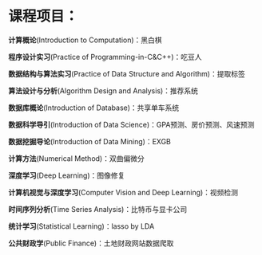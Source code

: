 # 课程项目：

**计算概论**(Introduction to Computation)：黑白棋

**程序设计实习**(Practice of Programming-in-C&C++)：吃豆人

**数据结构与算法实习**(Practice of Data Structure and Algorithm)：提取标签

**算法设计与分析**(Algorithm Design and Analysis)：推荐系统

**数据库概论**(Introduction of Database)：共享单车系统

**数据科学导引**(Introduction of Data Science)：GPA预测、房价预测、风速预测

**数据挖掘导论**(Introduction of Data Mining)：EXGB

**计算方法**(Numerical Method)：双曲偏微分

**深度学习**(Deep Learning)：图像修复

**计算机视觉与深度学习**(Computer Vision and Deep Learning)：视频检测

**时间序列分析**(Time Series Analysis)：比特币与显卡公司

**统计学习**(Statistical Learning)：lasso by LDA

**公共财政学**(Public Finance)：土地财政网站数据爬取

